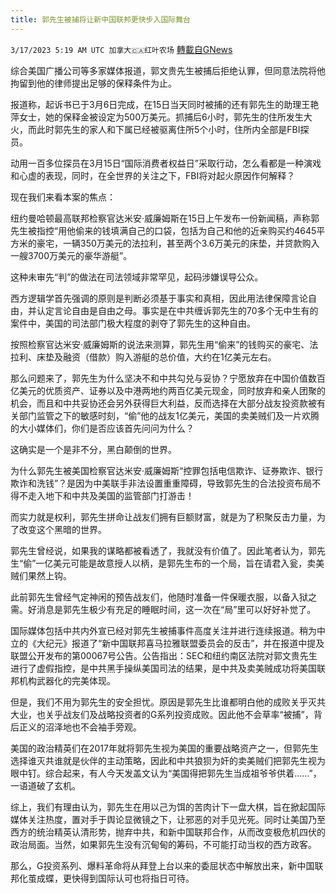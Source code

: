 ```yaml
---
title: 郭先生被捕将让新中国联邦更快步入国际舞台
---
```

`3/17/2023 5:19 AM UTC 加拿大🇨🇦红叶农场` [轉載自GNews](https://gnews.org/articles/1021358)

综合美国广播公司等多家媒体报道，郭文贵先生被捕后拒绝认罪，但同意法院将他拘留到他的律师提出足够的保释条件为止。

报道称，起诉书已于3月6日完成，在15日当天同时被捕的还有郭先生的助理王艳萍女士，她的保释金被设定为500万美元。抓捕后6小时，郭先生的住所发生大火，而此时郭先生的家人和下属已经被驱离住所5个小时，住所内全部是FBI探员。

动用一百多位探员在3月15日“国际消费者权益日”采取行动，怎么看都是一种演戏和心虚的表现，同时，在全世界的关注之下，FBI将对起火原因作何解释？

现在我们来看本案的焦点：

纽约曼哈顿最高联邦检察官达米安·威廉姆斯在15日上午发布一份新闻稿，声称郭先生被指控“用他偷来的钱填满自己的口袋，包括为自己和他的近亲购买约4645平方米的豪宅，一辆350万美元的法拉利，甚至两个3.6万美元的床垫，并贷款购入一艘3700万美元的豪华游艇”。

这种未审先“判”的做法在司法领域非常罕见，起码涉嫌误导公众。

西方逻辑学首先强调的原则是判断必须基于事实和真相，因此用法律保障言论自由，并认定言论自由是自由之母。事实是在中共缠诉郭先生的70多个无中生有的案件中，美国的司法部门极大程度的剥夺了郭先生的这种自由。

按照检察官达米安·威廉姆斯的说法来测算，郭先生用“偷来”的钱购买的豪宅、法拉利、床垫及融资（借款）购入游艇的总价值，大约在1亿美元左右。

那么问题来了，郭先生为什么坚决不和中共勾兑与妥协？宁愿放弃在中国价值数百亿美元的优质资产、证券以及中港两地约两百亿美元现金，同时放弃和亲人团聚的机会，而且和中共妥协还会另外获得巨大利益，反而选择在大部分战友投资款被有关部门监管之下的敏感时刻，“偷”他的战友1亿美元，美国的卖美贼们及一片欢腾的大小媒体们，你们是否应该首先问问为什么？

这确实是一个是非不分，黑白颠倒的世界。

为什么郭先生被美国检察官达米安·威廉姆斯“控罪包括电信欺诈、证券欺诈、银行欺诈和洗钱”？是因为中美联手非法设置重重障碍，导致郭先生的合法投资布局不得不走入地下和中共及美国的监管部门打游击！

而实力就是权利，郭先生拼命让战友们拥有巨额财富，就是为了积聚反击力量，为了改变这个黑暗的世界。

郭先生曾经说，如果我的谋略都被看透了，我就没有价值了。因此笔者认为，郭先生“偷”一亿美元可能是故意授人以柄，是郭先生布的一个局，旨在请君入瓮，卖美贼们果然上钩。

此前郭先生曾经气定神闲的预告战友们，他随时准备一件保暖衣服，以备入狱之需。好消息是郭先生极少有充足的睡眠时间，这一次在“局”里可以好好补觉了。

国际媒体包括中共内外宣已经对郭先生被捕事件高度关注并进行连续报道。稍为中立的《大纪元》报道了“新中国联邦喜马拉雅联盟委员会的反击”，并在报道中提及联盟公开发布的第00067号公告。公告指出：SEC和纽约南区法院对郭文贵先生进行了虚假指控，是中共黑手操纵美国司法的结果，是中共及卖美贼成功将美国联邦机构武器化的完美体现。

但是，我们不用为郭先生的安全担忧。原因是郭先生比谁都明白他的成败关乎灭共大业，也关乎战友们及战略投资者的G系列投资成败。因此他不会草率“被捕”，背后正义的沼泽地也不会袖手旁观。

美国的政治精英们在2017年就将郭先生视为美国的重要战略资产之一，但郭先生选择谁灭共谁就是伙伴的主动策略，因此和中共狼狈为奸的卖美贼们把郭先生视为眼中钉。综合起来，有人今天发盖文认为“美国得把郭先生当成祖爷爷供着……”，一语道破了玄机。

综上，我们有理由认为，郭先生在用以己为饵的苦肉计下一盘大棋，旨在掀起国际媒体关注热度，置对手于舆论显微镜之下，让邪恶的对手见光死。同时让美国乃至西方的统治精英认清形势，抛弃中共，和新中国联邦合作，从而改变极危机四伏的政治局面。当然，如果郭先生没有沉甸甸的筹码，不可能打动当权的西方政客。

那么，G投资系列、爆料革命将从拜登上台以来的委屈状态中解放出来，新中国联邦化茧成蝶，更快得到国际认可也将指日可待。
